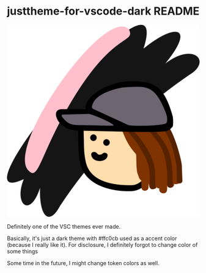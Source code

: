 # justtheme-for-vscode-dark README

![extension icon](/icon.png)

Definitely one of the VSC themes ever made.

Basically, it's just a dark theme with #ffc0cb used as a accent color (because I really like it).
For disclosure, I definitely forgot to change color of some things

Some time in the future, I might change token colors as well.
